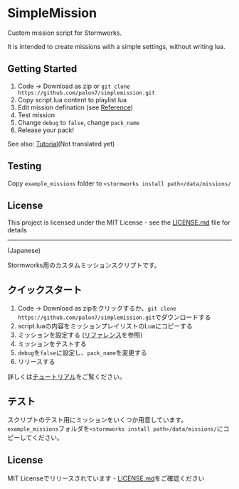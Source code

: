 # SimpleMission
Custom mission script for Stormworks.

It is intended to create missions with a simple settings, without writing lua.

## Getting Started

1. Code -> Download as zip or `git clone https://github.com/palon7/simplemission.git`
2. Copy script.lua content to playlist lua
3. Edit mission defination (see [Reference](/doc/Reference.md))
4. Test mission
5. Change `debug` to `false`, change `pack_name`
6. Release your pack!

See also: [Tutorial](/doc/Reference_JP.md)(Not translated yet)

## Testing 

Copy `example_missions` folder to `<stormworks install path>/data/missions/`

## License

This project is licensed under the MIT License - see the [LICENSE.md](LICENSE.md) file for details

----
(Japanese)

Stormworks用のカスタムミッションスクリプトです。

## クイックスタート

1. Code -> Download as zipをクリックするか、`git clone https://github.com/palon7/simplemission.git`でダウンロードする
2. script.luaの内容をミッションプレイリストのLuaにコピーする
3. ミッションを設定する ([リファレンス](/doc/Reference_JP.md)を参照)
4. ミッションをテストする
5. `debug`を`false`に設定し、`pack_name`を変更する
6. リリースする

詳しくは[チュートリアル](/doc/Reference_JP.md)をご覧ください。

## テスト

スクリプトのテスト用にミッションをいくつか用意しています。
`example_missions`フォルダを`<stormworks install path>/data/missions/`にコピーしてください。

## License

MIT Licenseでリリースされています - [LICENSE.md](/LICENSE.md)をご確認ください